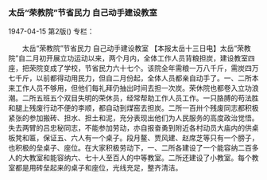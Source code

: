 ### 太岳“荣教院”节省民力  自己动手建设教室

1947-04-15
第2版()
专栏：

　　太岳“荣教院”节省民力
    自己动手建设教室
    【本报太岳十三日电】太岳“荣教院”自二月初开展立功运动以来，两个月内，全体工作人员背粮担炭，建设教室四座，把荣院变成了学校，节省民力六十七个。该院全年需粮一万八千斤，需炭四万七千斤，以前都得动用民力，但自二月份起，全体人员都亲自动手了。一、二所本来工作人员不够用，但他们每礼拜仍抽出时间去担一次炭。荣休院也都卷入立功浪潮。二所五班五个双目失明的荣休员，经常帮助工作人员工作。一只胳膊的苟法胜和腿上残废行动不便的李顺，都自动到煤窑去担炭。二所一百卅个残废同志都积极紧张的参加搬砖、担水、担土和泥，充分表现出他们为人民服务的高度政治觉悟。失去两臂的吕忠秘同志，不能参加劳动，亦自报奋勇到附近各村动员大庙内的供桌板凳和匾，保证五、六人有一个桌子。段月鳌、贾风建、赵席芝等只有一个膀子，也积极的垒桌子、座位。在大家积极劳动下，一、二所各建设了一个能容纳二百多人的大教室和能容纳六、七十人至百人的中等教室。二所还建设了小教室。每个教室都是用砖垒起来的桌子和座位，光线充足，整齐清洁。
